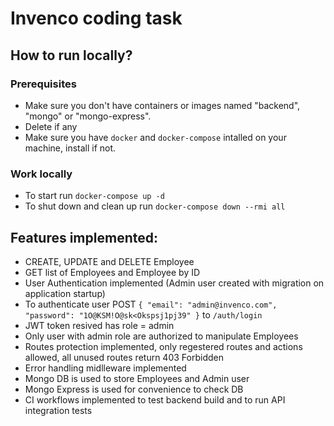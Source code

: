 # Invenco coding task

## How to run locally?

### Prerequisites
- Make sure you don't have containers or images named "backend", "mongo" or "mongo-express".
- Delete if any
- Make sure you have `docker` and `docker-compose` intalled on your machine, install if not.

### Work locally
- To start run `docker-compose up -d`
- To shut down and clean up run `docker-compose down --rmi all`

## Features implemented:
- CREATE, UPDATE and DELETE Employee
- GET list of Employees and Employee by ID
- User Authentication implemented (Admin user created with migration on application startup)
- To authenticate user POST `{ "email": "admin@invenco.com", "password": "1O@KSM!O@sk<Okspsj1pj39" }` to `/auth/login`
- JWT token resived has role = admin
- Only user with admin role are authorized to manipulate Employees
- Routes protection implemented, only regestered routes and actions allowed, all unused routes return 403 Forbidden
- Error handling midlleware implemented
- Mongo DB is used to store Employees and Admin user
- Mongo Express is used for convenience to check DB
- CI workflows implemented to test backend build and to run API integration tests